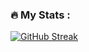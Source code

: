 ### :fire: My Stats :

[![GitHub Streak](http://github-readme-streak-stats.herokuapp.com?user=IshanEVS&theme=dark&background=000000)](https://github.com/IshanEVS)
